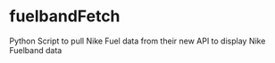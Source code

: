fuelbandFetch
=============

Python Script to pull Nike Fuel data from their new API to display Nike Fuelband data